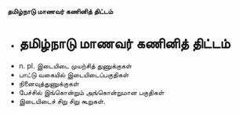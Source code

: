 **தமிழ்நாடு மாணவர் கணினித் திட்டம்**
- # தமிழ்நாடு மாணவர் கணினித் திட்டம்
- n. pl. இடையிடை முயற்சித் துணுக்குகள்
- பாட்டு வகையில் இடையிடைப்பகுதிகள்
- நினைவுத்துணுக்குகள்
- பேச்சில் இங்கொன்றும் அங்கொன்றுமான பகுதிகள்
- இடையிடைச் சிறு சிறு கூறுகள்.

